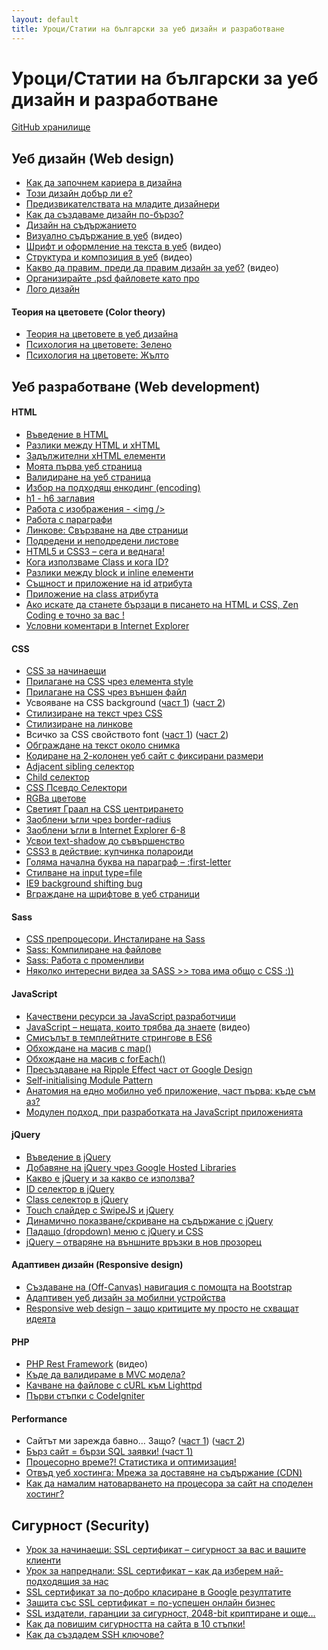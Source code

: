 ```yaml
---
layout: default
title: Уроци/Статии на български за уеб дизайн и разработване
---
```


# Уроци/Статии на български за уеб дизайн и разработване

[GitHub хранилище](https://github.com/dzhavatushev/web-design-and-development-in-bulgarian)

## Уеб дизайн (Web design)
* [Как да започнем кариера в дизайна](http://isavkov.net/how-to-work-designer/)
* [Този дизайн добър ли е?](http://socialevo.net/tozi-dizayn-dobar-li-e-447051)
* [Предизвикателствата на младите дизайнери](http://isavkov.net/young-designers/)
* [Как да създаваме дизайн по-бързо?](http://isavkov.net/how-to-speed-up-design-workflow/)
* [Дизайн на съдържанието](http://isavkov.net/design-and-content/)
* [Визуално съдържание в уеб](https://www.youtube.com/watch?v=BUcvl444PjU) (видео)
* [Шрифт и оформление на текста в уеб](https://www.youtube.com/watch?v=1uxVCtySLT8) (видео)
* [Структура и композиция в уеб](https://www.youtube.com/watch?v=wYMrbc6xArw) (видео)
* [Какво да правим, преди да правим дизайн за уеб?](https://www.youtube.com/watch?v=s9JhGY1cBcE) (видео)
* [Организирайте .psd файловете като про](http://www.angeloff.net/2012/10/%D0%BE%D1%80%D0%B3%D0%B0%D0%BD%D0%B8%D0%B7%D0%B8%D1%80%D0%B0%D0%B9%D1%82%D0%B5-psd-%D1%84%D0%B0%D0%B9%D0%BB%D0%BE%D0%B2%D0%B5%D1%82%D0%B5-%D1%81%D0%B8-%D0%BA%D0%B0%D1%82%D0%BE-%D0%BF%D1%80%D0%BE/)
* [Лого дизайн](http://www.ivoivanov.net/logo-design/)

#### Теория на цветовете (Color theory)
* [Теория на цветовете в уеб дизайна](http://socialevo.net/teoriya-na-cvetovete-v-ueb-dizayna-429447)
* [Психология на цветовете: Зелено](http://isavkov.net/%D0%BF%D1%81%D0%B8%D1%85%D0%BE%D0%BB%D0%BE%D0%B3%D0%B8%D1%8F-%D0%BD%D0%B0-%D1%86%D0%B2%D0%B5%D1%82%D0%BE%D0%B2%D0%B5%D1%82%D0%B5-%D0%B7%D0%B5%D0%BB%D0%B5%D0%BD%D0%BE/)
* [Психология на цветовете: Жълто](http://isavkov.net/%D0%BF%D1%81%D0%B8%D1%85%D0%BE%D0%BB%D0%BE%D0%B3%D0%B8%D1%8F-%D0%BD%D0%B0-%D1%86%D0%B2%D0%B5%D1%82%D0%BE%D0%B2%D0%B5%D1%82%D0%B5-%D0%B6%D1%8A%D0%BB%D1%82%D0%BE/)

## Уеб разработване (Web development)

#### HTML
* [Въведение в HTML](http://www.youdevelop.net/coding/html/vyvedenie-v-html/)
* [Разлики между HTML и xHTML](http://www.youdevelop.net/coding/html/razliki-mejdu-html-i-xhtml/)
* [Задължителни xHTML елементи](http://www.youdevelop.net/coding/html/zadyljitelni-xhtml-elementi/)
* [Моята първа уеб страница](http://www.youdevelop.net/coding/html/moqta-pyrva-web-stranica/)
* [Валидиране на уеб страница](http://www.youdevelop.net/coding/html/validirane-na-web-stranica/)
* [Избор на подходящ енкодинг (encoding)](http://www.youdevelop.net/coding/html/izbor-na-podhodqsht-encoding/)
* [h1 - h6 заглавия](http://www.youdevelop.net/coding/html/h1-h6-zaglaviq/)
* [Работа с изображения - &lt;img /&gt;](http://www.youdevelop.net/coding/html/rabota-s-izobrajeniq/)
* [Работа с параграфи](http://www.youdevelop.net/coding/html/rabota-s-paragraphs/)
* [Линкове: Свързване на две страници](http://www.youdevelop.net/coding/html/linkove-svyrzvane-na-dve-stranici/)
* [Подредени и неподредени листове](http://www.youdevelop.net/coding/html/podredeni-i-nepodredeni-listove/)
* [HTML5 и CSS3 – сега и веднага!](http://greatgonzo.net/pages/803.html)
* [Кога използваме Class и кога ID?](http://m.ignev.net/blog/others/06_21/using-class-or-id-in-our-css-html-code/)
* [Разлики между block и inline елементи](http://www.youdevelop.net/coding/html/razliki-mejdu-block-i-inline-elementi/)
* [Същност и приложение на id атрибута](http://www.youdevelop.net/coding/html/syshtnost-i-prilojenie-na-id-atributa/)
* [Приложение на class атрибута](http://www.youdevelop.net/coding/html/prilojenie-na-class-atributa/)
* [Ако искате да станете бързаци в писането на HTML и CSS, Zen Coding е точно за вас !](http://m.ignev.net/blog/web-design/xhtml-css/11_23/speedy-way-to-write-html-and-css-with-zen-coding/)
* [Условни коментари в Internet Explorer](http://www.youdevelop.net/coding/html/uslovni-komentari-v-internet-explorer/)

#### CSS
* [CSS за начинаещи](http://www.youdevelop.net/coding/css/css-za-nachinaeshti/)
* [Прилагане на CSS чрез елемента style](http://www.youdevelop.net/coding/css/prilagane-na-css-chrez-elementa-style/)
* [Прилагане на CSS чрез външен файл](http://www.youdevelop.net/coding/css/prilagane-na-css-chrez-vynshen-fail/)
* Усвояване на CSS background ([част 1](http://www.youdevelop.net/coding/css/usvoqvane-na-css-background-part-1/)) ([част 2](http://www.youdevelop.net/coding/css/usvoqvane-na-css-background-part-2/))
* [Стилизиране на текст чрез CSS](http://www.youdevelop.net/coding/css/stilizirane-na-text-chrez-css/)
* [Стилизиране на линкове](http://www.youdevelop.net/coding/css/stilizirane-na-linkove/)
* Всичко за CSS свойството font ([част 1](http://www.youdevelop.net/coding/css/vsichko-za-css-svoistvoto-font-part-1/)) ([част 2](http://www.youdevelop.net/coding/css/vsichko-za-css-svoistvoto-font-part-2/))
* [Обграждане на текст около снимка](http://www.youdevelop.net/coding/css/obgrajdane-na-tekst-okolo-snimka/)
* [Кодиране на 2-колонен уеб сайт с фиксирани размери](http://www.youdevelop.net/coding/css/coding-2-column-layout/)
* [Adjacent sibling селектор](http://www.youdevelop.net/coding/css/adjacent-sibling-selector/)
* [Child селектор](http://www.youdevelop.net/coding/css/child-selector/)
* [CSS Псевдо Селектори](http://magadanski.com/uroci/css-psevdo-selektori/)
* [RGBa цветове](http://www.youdevelop.net/coding/css3/rgba-cvetove/)
* [Светият Граал на CSS центрирането](https://webdesign.tutsplus.com/bg/tutorials/the-holy-grail-of-css-centering--cms-22114)
* [Заоблени ъгли чрез border-radius](http://www.youdevelop.net/coding/css3/zaobleni-ygli-chrez-border-radius/)
* [Заоблени ъгли в Internet Explorer 6-8](http://www.youdevelop.net/coding/css3/zaobleni-ygli-v-internet-explorer-6-8/)
* [Усвои text-shadow до съвършенство](http://www.youdevelop.net/coding/css3/usvoi-text-shadow-do-syvyrshenstvo/)
* [CSS3 в действие: купчинка полароиди](http://greatgonzo.net/pages/2132.html)
* [Голяма начална буква на параграф – :first-letter](http://designtohtml.net/2010/08/371/)
* [Стилване на input type=file](http://designtohtml.net/2012/08/%D1%81%D1%82%D0%B8%D0%BB%D0%B2%D0%B0%D0%BD%D0%B5-%D0%BD%D0%B0-input-typefile/)
* [IE9 background shifting bug](http://www.optimiced.com/bg/2011/03/17/ie9-background-shifting-bug/)
* [Вграждане на шрифтове в уеб страници](http://nikolay.bg/2009/embedding-fonts-in-cyrillic-web-page/)

#### Sass
* [CSS препроцесори. Инсталиране на Sass](http://www.youdevelop.net/coding/sass/css-preprocessors-instalirane-na-sass/)
* [Sass: Компилиране на файлове](http://www.youdevelop.net/coding/sass/kompilirane-na-failove/)
* [Sass: Работа с променливи](http://www.youdevelop.net/coding/sass/rabota-s-promenlivi/)
* [Няколко интересни видеа за SASS >> това има общо с CSS :))](http://m.ignev.net/blog/web-design/xhtml-css/04_05/writing-css-with-sass/)

#### JavaScript
* [Качествени ресурси за JavaScript разработчици](https://code.tutsplus.com/bg/articles/resources-for-staying-on-top-of-javascript--cms-21369)
* [JavaScript – нещата, които трябва да знаете](http://pavelkolev.com/javascript-%d0%bd%d0%b5%d1%89%d0%b0%d1%82%d0%b0-%d0%ba%d0%be%d0%b8%d1%82%d0%be-%d1%82%d1%80%d1%8f%d0%b1%d0%b2%d0%b0-%d0%b4%d0%b0-%d0%b7%d0%bd%d0%b0%d0%b5%d1%82%d0%b5/) (видео)
* [Смисълът в темплейтните стрингове в ES6](https://code.tutsplus.com/bg/tutorials/the-genius-of-template-strings-in-es6--cms-24915)
* [Обхождане на масив с map()](http://youdevelop.net/coding/javascript/obhozhdane-na-masiv-s-map/)
* [Обхождане на масив с forEach()](http://youdevelop.net/coding/javascript/obhozhdane-na-masiv-s-foreach/)
* [Пресъздаване на Ripple Effect част от Google Design](https://webdesign.tutsplus.com/bg/tutorials/recreating-the-touch-ripple-effect-as-seen-on-google-design--cms-21655)
* [Self-initialising Module Pattern](http://greatgonzo.net/pages/2220.html)
* [Анатомия на едно мобилно уеб приложение, част първа: къде съм аз?](http://greatgonzo.net/pages/2151.html)
* [Модулен подход, при разработката на JavaScript приложенията](https://code.tutsplus.com/bg/articles/modules-a-future-approach-to-javascript-libraries--cms-21800)

#### jQuery
* [Въведение в jQuery](http://www.youdevelop.net/coding/jquery/vyvedenie-v-jquery/)
* [Добавяне на jQuery чрез Google Hosted Libraries](http://www.youdevelop.net/coding/jquery/dobavqne-na-jquery-chrez-google-hosted-libraries/)
* [Какво е jQuery и за какво се използва?](https://blog.superhosting.bg/jquery.html)
* [ID селектор в jQuery](http://www.youdevelop.net/coding/jquery/id-selector/)
* [Class селектор в jQuery](http://www.youdevelop.net/coding/jquery/class-selector/)
* [Touch слайдер с SwipeJS и jQuery](http://www.youdevelop.net/coding/jquery/touch-slider-s-swipejs-i-jquery/)
* [Динамично показване/скриване на съдържание с jQuery](http://www.youdevelop.net/coding/jquery/dinamichno-pokazvane-skrivane-na-sydyrjanie/)
* [Падащо (dropdown) меню с jQuery и CSS](http://www.youdevelop.net/coding/jquery/dropdown-menu-s-jquery-i-css/)
* [jQuery – отваряне на външните връзки в нов прозорец](http://webangel78.com/blog/%D1%83%D0%B5%D0%B1-%D0%BF%D1%80%D0%BE%D0%B3%D1%80%D0%B0%D0%BC%D0%B8%D1%80%D0%B0%D0%BD%D0%B5/javascript/jquery-external-links-new-windows/)

#### Адаптивен дизайн (Responsive design)
* [Създаване на (Off-Canvas) навигация с помощта на Bootstrap](https://webdesign.tutsplus.com/bg/tutorials/how-to-build-an-off-canvas-navigation-layout-with-bootstrap--cms-21991)
* [Адаптивен уеб дизайн за мобилни устройства](http://www.angeloff.net/2011/06/%D0%B0%D0%B4%D0%B0%D0%BF%D1%82%D0%B8%D0%B2%D0%B5%D0%BD-%D1%83%D0%B5%D0%B1-%D0%B4%D0%B8%D0%B7%D0%B0%D0%B9%D0%BD-%D0%B7%D0%B0-%D0%BC%D0%BE%D0%B1%D0%B8%D0%BB%D0%BD%D0%B8-%D1%83%D1%81%D1%82%D1%80%D0%BE/)
* [Responsive web design – защо критиците му просто не схващат идеята](http://greatgonzo.net/pages/2172.html)

#### PHP
* [PHP Rest Framework](http://blog.ygeorgiev.com/php-rest-framework/) (видео)
* [Къде да валидираме в MVC модела?](http://gatakka.eu/?p=979)
* [Качване на файлове с cURL към Lighttpd](http://greatgonzo.net/pages/2196.html)
* [Първи стъпки с CodeIgniter](http://m.ignev.net/blog/development/php-development/07_27/getting-started-with-codeigniter/)

#### Performance
* Сайтът ми зарежда бавно… Защо? ([част 1](https://blog.superhosting.bg/website-resources-part1.html)) ([част 2](https://blog.superhosting.bg/website-resources-part2.html))
* [Бърз сайт = бързи SQL заявки! (част 1)](https://blog.superhosting.bg/sql-queries-part1.html)
* [Процесорно време?! Статистика и оптимизация!](https://blog.superhosting.bg/cpu-statistics-optimization.html)
* [Отвъд уеб хостинга: Мрежа за доставяне на съдържание (CDN)](http://blog.icn.bg/friendly-geeks-saveti/otvad-ueb-hostinga-mrezha-za-dostavyane/)
* [Как да намалим натоварването на процесора за сайт на споделен хостинг?](http://blog.icn.bg/friendly-geeks-saveti/kak-da-namalim-natovarvaneto-na-protse/)

## Сигурност (Security)
* [Урок за начинаещи: SSL сертификат – сигурност за вас и вашите клиенти](http://socialevo.net/urok-za-nachinaeshti-ssl-sertifikat-v-sigurnost-za-vas-i-vashite-klienti-446199)
* [Урок за напреднали: SSL сертификат – как да изберем най-подходящия за нас](http://socialevo.net/urok-za-naprednali-ssl-sertifikat-v-kak-da-izberem-nay-podhodyashtiya-za-nas-446285)
* [SSL сертификат за по-добро класиране в Google резултатите](http://socialevo.net/ssl-sertifikat-za-po-dobro-klasirane-v-google-rezultatite-446753)
* [Защита със SSL сертификат = по-успешен онлайн бизнес](https://blog.superhosting.bg/ssl-certificates-google-ranking.html)
* [SSL издатели, гаранции за сигурност, 2048-bit криптиране и още…](http://blog.icn.bg/friendly-geeks-saveti/ssl-izdateli-garantsii-za-sigurnost-2048-bit-kri/)
* [Как да повишим сигурността на сайта в 10 стъпки!](https://blog.superhosting.bg/website-security-in-10-steps.html)
* [Как да създадем SSH ключове?](http://blog.icn.bg/friendly-geeks-saveti/kak-da-sazdadem-ssh-klyuchove/)
